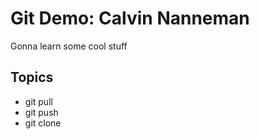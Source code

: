 # Git Demo: Calvin Nanneman


Gonna learn some cool stuff

## Topics
- git pull
- git push
- git clone